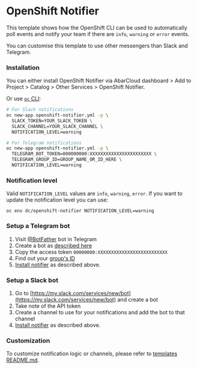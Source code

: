 # OpenShift Notifier

This template shows how the OpenShift CLI can be used to automatically poll events and notify your team if there are `info`, `warning` or `error` events.

You can customise this template to use other messengers than Slack and Telegram.

### Installation

You can either install OpenShift Notifier via AbarCloud dashboard > Add to Project > Catalog > Other Services > OpenShift Notifier.

Or use [`oc` CLI](https://docs.abarcloud.com/management/cli-login.html):  
```sh
# For Slack notifications
oc new-app openshift-notifier.yml -p \
  SLACK_TOKEN=YOUR_SLACK_TOKEN \
  SLACK_CHANNEL=YOUR_SLACK_CHANNEL \
  NOTIFICATION_LEVEL=warning

# For Telegram notifications
oc new-app openshift-notifier.yml -p \
  TELEGRAM_BOT_TOKEN=000000000:XXXXXXXXXXXXXXXXXXXXXXX \
  TELEGRAM_GROUP_ID=GROUP_NAME_OR_ID_HERE \
  NOTIFICATION_LEVEL=warning
```

### Notification level

Valid `NOTIFICATION_LEVEL` values are `info`, `warning`, `error`.
If you want to update the notification level you can use:

```
oc env dc/openshift-notifier NOTIFICATION_LEVEL=warning
```

### Setup a Telegram bot

1. Visit [@BotFather](https://t.me/BotFather) bot in Telegram
2. Create a bot as [described here](https://core.telegram.org/bots#creating-a-new-bot)
3. Copy the access token `00000000:XXXXXXXXXXXXXXXXXXXXXXXXXX`
4. Find out your [group's ID](https://stackoverflow.com/a/38388851)
5. [Install notifier](#installation) as described above.

### Setup a Slack bot

1. Go to [https://my.slack.com/services/new/bot](https://my.slack.com/services/new/bot) and create a bot
2. Take note of the API token
3. Create a channel to use for your notifications and add the bot to that channel
4. [Install notifier](#installation) as described above.

### Customization
To customize notification logic or channels, please refer to [templates README.md](../../README.md). 
